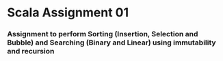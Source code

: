 # Scala Assignment 01

### Assignment to perform Sorting (Insertion, Selection and Bubble) and Searching (Binary and Linear) using immutability and recursion


